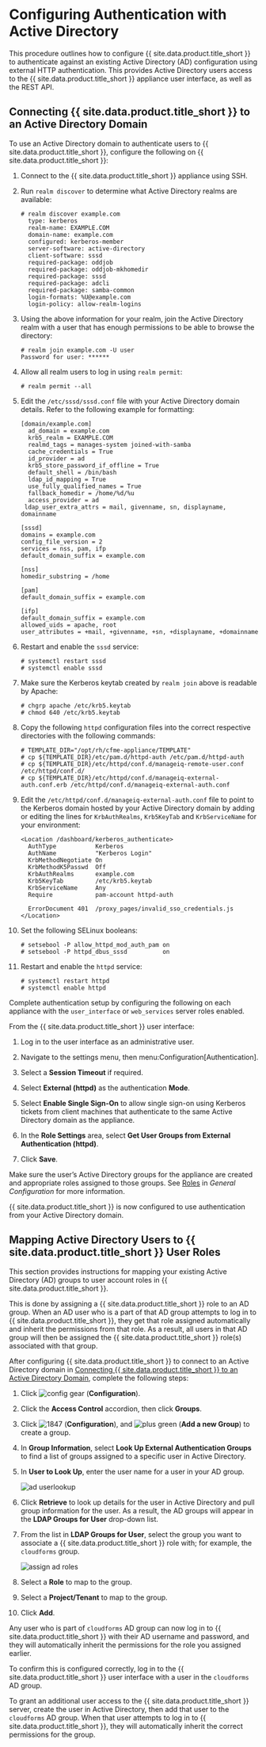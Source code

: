 # Configuring Authentication with Active Directory

This procedure outlines how to configure {{ site.data.product.title_short }} to
authenticate against an existing Active Directory (AD) configuration
using external HTTP authentication. This provides Active Directory users
access to the {{ site.data.product.title_short }} appliance user interface, as well
as the REST API.

## Connecting {{ site.data.product.title_short }} to an Active Directory Domain

To use an Active Directory domain to authenticate users to
{{ site.data.product.title_short }}, configure the following on
{{ site.data.product.title_short }}:

1.  Connect to the {{ site.data.product.title_short }} appliance using SSH.

2.  Run `realm discover` to determine what Active Directory realms are
    available:

        # realm discover example.com
          type: kerberos
          realm-name: EXAMPLE.COM
          domain-name: example.com
          configured: kerberos-member
          server-software: active-directory
          client-software: sssd
          required-package: oddjob
          required-package: oddjob-mkhomedir
          required-package: sssd
          required-package: adcli
          required-package: samba-common
          login-formats: %U@example.com
          login-policy: allow-realm-logins

3.  Using the above information for your realm, join the Active
    Directory realm with a user that has enough permissions to be able
    to browse the directory:

        # realm join example.com -U user
        Password for user: ******

4.  Allow all realm users to log in using `realm permit`:

        # realm permit --all

5.  Edit the `/etc/sssd/sssd.conf` file with your Active Directory
    domain details. Refer to the following example for formatting:

        [domain/example.com]
          ad_domain = example.com
          krb5_realm = EXAMPLE.COM
          realmd_tags = manages-system joined-with-samba
          cache_credentials = True
          id_provider = ad
          krb5_store_password_if_offline = True
          default_shell = /bin/bash
          ldap_id_mapping = True
          use_fully_qualified_names = True
          fallback_homedir = /home/%d/%u
          access_provider = ad
         ldap_user_extra_attrs = mail, givenname, sn, displayname, domainname

        [sssd]
        domains = example.com
        config_file_version = 2
        services = nss, pam, ifp
        default_domain_suffix = example.com

        [nss]
        homedir_substring = /home

        [pam]
        default_domain_suffix = example.com

        [ifp]
        default_domain_suffix = example.com
        allowed_uids = apache, root
        user_attributes = +mail, +givenname, +sn, +displayname, +domainname

6.  Restart and enable the `sssd` service:

        # systemctl restart sssd
        # systemctl enable sssd

7.  Make sure the Kerberos keytab created by `realm join` above is
    readable by Apache:

        # chgrp apache /etc/krb5.keytab
        # chmod 640 /etc/krb5.keytab

8.  Copy the following `httpd` configuration files into the correct
    respective directories with the following commands:

        # TEMPLATE_DIR="/opt/rh/cfme-appliance/TEMPLATE"
        # cp ${TEMPLATE_DIR}/etc/pam.d/httpd-auth /etc/pam.d/httpd-auth
        # cp ${TEMPLATE_DIR}/etc/httpd/conf.d/manageiq-remote-user.conf /etc/httpd/conf.d/
        # cp ${TEMPLATE_DIR}/etc/httpd/conf.d/manageiq-external-auth.conf.erb /etc/httpd/conf.d/manageiq-external-auth.conf

9.  Edit the `/etc/httpd/conf.d/manageiq-external-auth.conf` file to
    point to the Kerberos domain hosted by your Active Directory domain
    by adding or editing the lines for `KrbAuthRealms`, `Krb5KeyTab` and
    `KrbServiceName` for your environment:

        <Location /dashboard/kerberos_authenticate>
          AuthType           Kerberos
          AuthName           "Kerberos Login"
          KrbMethodNegotiate On
          KrbMethodK5Passwd  Off
          KrbAuthRealms      example.com
          Krb5KeyTab         /etc/krb5.keytab
          KrbServiceName     Any
          Require            pam-account httpd-auth

          ErrorDocument 401  /proxy_pages/invalid_sso_credentials.js
        </Location>

10. Set the following SELinux booleans:

        # setsebool -P allow_httpd_mod_auth_pam on
        # setsebool -P httpd_dbus_sssd          on

11. Restart and enable the `httpd` service:

        # systemctl restart httpd
        # systemctl enable httpd

Complete authentication setup by configuring the following on each
appliance with the `user_interface` or `web_services` server roles
enabled.

From the {{ site.data.product.title_short }} user interface:

1.  Log in to the user interface as an administrative user.

2.  Navigate to the settings menu, then
    menu:Configuration\[Authentication\].

3.  Select a **Session Timeout** if required.

4.  Select **External (httpd)** as the authentication **Mode**.

5.  Select **Enable Single Sign-On** to allow single sign-on using
    Kerberos tickets from client machines that authenticate to the same
    Active Directory domain as the appliance.

6.  In the **Role Settings** area, select **Get User Groups from
    External Authentication (httpd)**.

7.  Click **Save**.

<div class="important">

Make sure the user’s Active Directory groups for the appliance are
created and appropriate roles assigned to those groups. See
[Roles](https://access.redhat.com/documentation/en-us/red_hat_cloudforms/4.7/html-single/general_configuration/#roles)
in *General Configuration* for more information.

</div>

{{ site.data.product.title_short }} is now configured to use authentication from your
Active Directory domain.

## Mapping Active Directory Users to {{ site.data.product.title_short }} User Roles

This section provides instructions for mapping your existing Active
Directory (AD) groups to user account roles in {{ site.data.product.title_short }}.

This is done by assigning a {{ site.data.product.title_short }} role to an AD group.
When an AD user who is a part of that AD group attempts to log in to
{{ site.data.product.title_short }}, they get that role assigned automatically and
inherit the permissions from that role. As a result, all users in that
AD group will then be assigned the {{ site.data.product.title_short }} role(s)
associated with that group.

After configuring {{ site.data.product.title_short }} to connect to an Active
Directory domain in [Connecting {{ site.data.product.title_short }} to an Active
Directory Domain](#connecting_to_AD_domain), complete the following
steps:

1.  Click ![config gear](../images/config-gear.png) (**Configuration**).

2.  Click the **Access Control** accordion, then click **Groups**.

3.  Click ![1847](../images/1847.png) (**Configuration**), and ![plus
    green](../images/plus_green.png) (**Add a new Group**) to create a
    group.

4.  In **Group Information**, select **Look Up External Authentication
    Groups** to find a list of groups assigned to a specific user in
    Active Directory.

5.  In **User to Look Up**, enter the user name for a user in your AD
    group.

    ![ad userlookup](../images/ad-userlookup.png)

6.  Click **Retrieve** to look up details for the user in Active
    Directory and pull group information for the user. As a result, the
    AD groups will appear in the **LDAP Groups for User** drop-down
    list.

7.  From the list in **LDAP Groups for User**, select the group you want
    to associate a {{ site.data.product.title_short }} role with; for example, the
    `cloudforms` group.

    ![assign ad roles](../images/assign_ad-roles.png)

8.  Select a **Role** to map to the group.

9.  Select a **Project/Tenant** to map to the group.

10. Click **Add**.

Any user who is part of `cloudforms` AD group can now log in to
{{ site.data.product.title_short }} with their AD username and password, and they
will automatically inherit the permissions for the role you assigned
earlier.

To confirm this is configured correctly, log in to the
{{ site.data.product.title_short }} user interface with a user in the `cloudforms` AD
group.

To grant an additional user access to the {{ site.data.product.title_short }} server,
create the user in Active Directory, then add that user to the
`cloudforms` AD group. When that user attempts to log in to
{{ site.data.product.title_short }}, they will automatically inherit the correct
permissions for the group.
